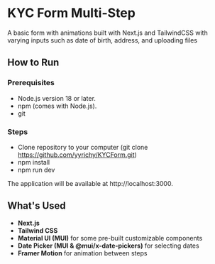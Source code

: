 # KYC Form Multi-Step

A basic form with animations built with Next.js and TailwindCSS with varying inputs such as date of birth, address, and uploading files

## How to Run

### Prerequisites
- Node.js version 18 or later.
- npm (comes with Node.js).
- git

### Steps
- Clone repository to your computer (git clone https://github.com/yyrichy/KYCForm.git)
- npm install
- npm run dev

The application will be available at http://localhost:3000.

## What's Used

- **Next.js**
- **Tailwind CSS**
- **Material UI (MUI)** for some pre-built customizable components
- **Date Picker (MUI & @mui/x-date-pickers)** for selecting dates
- **Framer Motion** for animation between steps